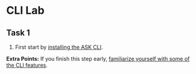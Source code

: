 # CLI Lab
## Task 1
1. First start by [installing the ASK CLI](https://developer.amazon.com/docs/smapi/quick-start-alexa-skills-kit-command-line-interface.html).

 **Extra Points:** If you finish this step early, [familiarize yourself with some of the CLI features](https://developer.amazon.com/docs/smapi/ask-cli-command-reference.html).